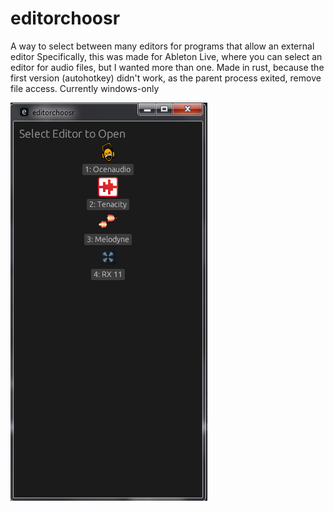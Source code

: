 # editorchoosr
A way to select between many editors for programs that allow an external editor
Specifically, this was made for Ableton Live, where you can select an editor for audio files, but I wanted more than one.
Made in rust, because the first version (autohotkey) didn't work, as the parent process exited, remove file access.
Currently windows-only

![editorchoosr](image.png)
